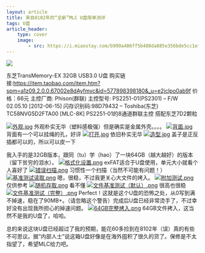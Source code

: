 ```yaml
---
layout: article
title: 来自8102年的“全新”MLC U盘简单测评
tags: U盘
article_header:
    type: cover
    image:
        - src: https://i.miaostay.com/b999a406ff5b480da885e356bde5cc1ef4a2ff6f78088b0b93b81b093cae5e42.jpg
---
```




![](https://i0.hdslb.com/bfs/article/8d923e11e85ed236226a41c74b0181c9024cb171.jpg)

东芝TransMemory-EX 32GB USB3.0 U盘
购买链接:https://item.taobao.com/item.htm?spm=a1z09.2.0.0.67002e8dAyfmvc&id=577898398180&_u=e2jclpo0ab9f
价格：66元
主控厂商: Phison(群联)
主控型号: PS2251-01(PS2301) – F/W 02.05.10 [2012-06-15]
闪存识别码:98D79432 – Toshiba(东芝) TC58NVG5D2FTA00 [MLC-8K]
PS2251-01的8通道群联主控 搭配东芝7D2颗粒

[![外观.jpg](https://i.loli.net/2018/10/14/5bc335be56f19.jpg)](https://i.loli.net/2018/10/14/5bc335be56f19.jpg)
外观朴实无华（塑料感极强）但是确实是金属外壳。。。。
[![背面.jpg](https://i.loli.net/2018/10/14/5bc33967a9045.jpg)](https://i.loli.net/2018/10/14/5bc33967a9045.jpg)
背面有一个可以挂绳的孔，好评
[![打开.jpg](https://i.loli.net/2018/10/14/5bc335c2039a1.jpg)](https://i.loli.net/2018/10/14/5bc335c2039a1.jpg)
依旧朴实无华
[![造型.jpg](https://i.loli.net/2018/10/14/5bc335bfc0d5f.jpg)](https://i.loli.net/2018/10/14/5bc335bfc0d5f.jpg)
盖子是正反插都可以的，所以可以皮一下

我入手的是32GB版本，跟同（tu）学（hao）了一块64GB（越大越好）的版本（留下贫穷的泪水）。
[![格式化设置.png](https://i.loli.net/2018/10/14/5bc330b991224.png)](https://i.loli.net/2018/10/14/5bc330b991224.png)
exFAT适合于U盘使用，单元大小就看个人喜好了
[![错误扫描.png](https://i.loli.net/2018/10/14/5bc330ba017bb.png)](https://i.loli.net/2018/10/14/5bc330ba017bb.png)
习惯性一个扫描（当然不可能有问题！）
[![基准测试读取.png](https://i.loli.net/2018/10/14/5bc330b9d61d6.png)](https://i.loli.net/2018/10/14/5bc330b9d61d6.png)
嗯，很稳，不过我更关心大文件的烤入。
[![附加测试.png](https://i.loli.net/2018/10/14/5bc330ba25f04.png)](https://i.loli.net/2018/10/14/5bc330ba25f04.png)
仅供参考
[![随机存取.png](https://i.loli.net/2018/10/14/5bc330ba06d58.png)](https://i.loli.net/2018/10/14/5bc330ba06d58.png)
看不懂
[![文件基准测试（默认）.png](https://i.loli.net/2018/10/14/5bc330ba23e55.png)](https://i.loli.net/2018/10/14/5bc330ba23e55.png)
很高也很稳
[![文件基准测试（完整）.png](https://i.loli.net/2018/10/14/5bc330ba24058.png)](https://i.loli.net/2018/10/14/5bc330ba24058.png)
Perfect！这就是这个U盘的恐怖之处，从0写到满不掉速，稳在了90MB+。（请忽略这个警告）完成后U盘已经非常烫手了，不过幸好没有出现我所担心的掉速问题。
[![64GB完整烤入.png](https://i.loli.net/2018/10/14/5bc333966dda1.png)](https://i.loli.net/2018/10/14/5bc333966dda1.png)
64GB文件拷入，这当然不是我的U盘了，哈哈。

总的来说这块U盘已经超过了我的预期，能花60多捡到在8102年（误）真的有些不可思议。据“内部人士”说这箱U盘好像是在海外囤积了很久的货了。保修是不太指望了，希望MLC给力吧。